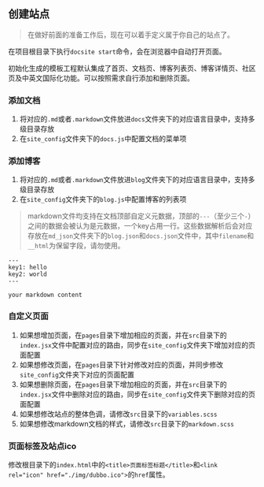 ## 创建站点

> 在做好前面的准备工作后，现在可以着手定义属于你自己的站点了。

在项目根目录下执行`docsite start`命令，会在浏览器中自动打开页面。

初始化生成的模板工程默认集成了首页、文档页、博客列表页、博客详情页、社区页及中英文国际化功能。可以按照需求自行添加和删除页面。

### 添加文档

1. 将对应的`.md`或者`.markdown`文件放进`docs`文件夹下的对应语言目录中，支持多级目录存放
2. 在`site_config`文件夹下的`docs.js`中配置文档的菜单项

### 添加博客

1. 将对应的`.md`或者`.markdown`文件放进`blog`文件夹下的对应语言目录中，支持多级目录存放
2. 在`site_config`文件夹下的`blog.js`中配置博客的列表项

> markdown文件均支持在文档顶部自定义元数据，顶部的`---`（至少三个`-`）之间的数据会被认为是元数据，一个key占用一行。这些数据解析后会对应存放在`md_json`文件夹下的`blog.json`和`docs.json`文件中，其中`filename`和`__html`为保留字段，请勿使用。

```
---
key1: hello
key2: world
---

your markdown content
```

### 自定义页面

1. 如果想增加页面，在`pages`目录下增加相应的页面，并在`src`目录下的`index.jsx`文件中配置对应的路由，同步在`site_config`文件夹下增加对应的页面配置
2. 如果想修改页面，在`pages`目录下针对修改对应的页面，并同步修改`site_config`文件夹下对应的页面配置
3. 如果想删除页面，在`pages`目录下增加相应的页面，并在`src`目录下的`index.jsx`文件中删除对应的路由，同步在`site_config`文件夹下删除对应的页面配置
4. 如果想修改站点的整体色调，请修改`src`目录下的`variables.scss`
5. 如果想修改markdown文档的样式，请修改`src`目录下的`markdown.scss`

### 页面标签及站点ico

修改根目录下的`index.html`中的`<title>页面标签标题</title>`和`<link rel="icon" href="./img/dubbo.ico">`的`href`属性。



